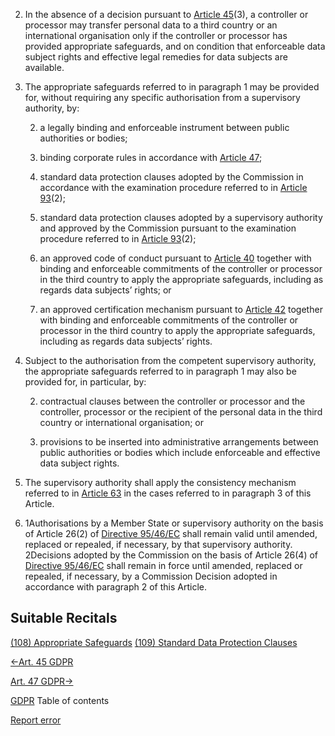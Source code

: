 


2. In the absence of a decision pursuant to [Article 45](https://gdpr-info.eu/art-45-gdpr/)(3), a controller or processor may transfer personal data to a third country or an international organisation only if the controller or processor has provided appropriate safeguards, and on condition that enforceable data subject rights and effective legal remedies for data subjects are available.

4. The appropriate safeguards referred to in paragraph 1 may be provided for, without requiring any specific authorisation from a supervisory authority, by:

	
	2. a legally binding and enforceable instrument between public authorities or bodies;
	
	4. binding corporate rules in accordance with [Article 47](https://gdpr-info.eu/art-47-gdpr/);
	
	6. standard data protection clauses adopted by the Commission in accordance with the examination procedure referred to in [Article 93](https://gdpr-info.eu/art-93-gdpr/)(2);
	
	8. standard data protection clauses adopted by a supervisory authority and approved by the Commission pursuant to the examination procedure referred to in [Article 93](https://gdpr-info.eu/art-93-gdpr/)(2);
	
	10. an approved code of conduct pursuant to [Article 40](https://gdpr-info.eu/art-40-gdpr/) together with binding and enforceable commitments of the controller or processor in the third country to apply the appropriate safeguards, including as regards data subjects’ rights; or
	
	12. an approved certification mechanism pursuant to [Article 42](https://gdpr-info.eu/art-42-gdpr/) together with binding and enforceable commitments of the controller or processor in the third country to apply the appropriate safeguards, including as regards data subjects’ rights.


6. Subject to the authorisation from the competent supervisory authority, the appropriate safeguards referred to in paragraph 1 may also be provided for, in particular, by:

	
	2. contractual clauses between the controller or processor and the controller, processor or the recipient of the personal data in the third country or international organisation; or
	
	4. provisions to be inserted into administrative arrangements between public authorities or bodies which include enforceable and effective data subject rights.


8. The supervisory authority shall apply the consistency mechanism referred to in [Article 63](https://gdpr-info.eu/art-63-gdpr/) in the cases referred to in paragraph 3 of this Article.

10. 1Authorisations by a Member State or supervisory authority on the basis of Article 26(2) of [Directive 95/46/EC](http://eur-lex.europa.eu/legal-content/EN/TXT/HTML/?uri=CELEX:31995L0046) shall remain valid until amended, replaced or repealed, if necessary, by that supervisory authority. 2Decisions adopted by the Commission on the basis of Article 26(4) of [Directive 95/46/EC](http://eur-lex.europa.eu/legal-content/EN/TXT/HTML/?uri=CELEX:31995L0046) shall remain in force until amended, replaced or repealed, if necessary, by a Commission Decision adopted in accordance with paragraph 2 of this Article.




## Suitable Recitals



[(108) Appropriate Safeguards](https://gdpr-info.eu/recitals/no-108/)
[(109) Standard Data Protection Clauses](https://gdpr-info.eu/recitals/no-109/)




[←Art. 45 GDPR](https://gdpr-info.eu/art-45-gdpr/ "Art. 45 GDPR - Transfers on the basis of an adequacy decision")


[Art. 47 GDPR→](https://gdpr-info.eu/art-47-gdpr/ "Art. 47 GDPR - Binding corporate rules")



[GDPR](https://gdpr-info.eu)
Table of contents


[Report error](https://gdpr-info.eu/gf/?TB_iframe=true&height=306 "Your message")

